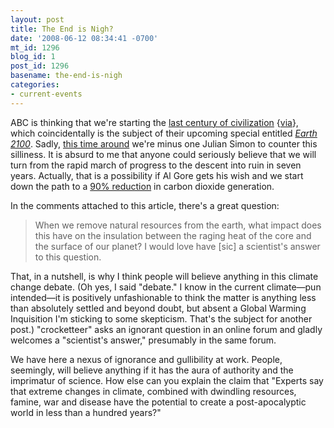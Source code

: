 ```yaml
---
layout: post
title: The End is Nigh?
date: '2008-06-12 08:34:41 -0700'
mt_id: 1296
blog_id: 1
post_id: 1296
basename: the-end-is-nigh
categories:
- current-events
---
```

<p>
ABC is thinking that we're starting the <a href="http://abcnews.go.com/Technology/story?id=5045549">last century of civilization</a> {<a href="http://austrianeconomists.typepad.com/weblog/2008/06/who-will-be-the.html">via</a>}, which coincidentally is the subject of their upcoming special entitled <a href="http://earth2100.tv/" rel="nofollow"><cite>Earth 2100</cite></a>. Sadly, <a href="http://en.wikipedia.org/wiki/Simon-Ehrlich_wager">this time around</a> we're minus one Julian Simon to counter this silliness. It is absurd to me that anyone could seriously believe that we will turn from the rapid march of progress to the descent into ruin in seven years. Actually, that is a possibility if Al Gore gets his wish and we start down the path to a <a href="/2008/03/29/earth-hour-can-bite-my-ass.aspx">90% reduction</a> in carbon dioxide generation.
</p>
<p>
In the comments attached to this article, there's a great question:
</p>
<blockquote>
When we remove natural resources from the earth, what impact does this have on the insulation between the raging heat of the core and the surface of our planet? I would love have [sic] a scientist's answer to this question.
</blockquote>
<p>
That, in a nutshell, is why I think people will believe anything in this climate change debate. (Oh yes, I said "debate." I know in the current climate&#x2014;pun intended&#x2014;it is positively unfashionable to think the matter is anything less than absolutely settled and beyond doubt, but absent a Global Warming Inquisition I'm sticking to some skepticism. That's the subject for another post.) "crocketteer" asks an ignorant question in an online forum and gladly welcomes a "scientist's answer," presumably in the same forum.
</p>
<p>
We have here a nexus of ignorance and gullibility at work. People, seemingly, will believe anything if it has the aura of authority and the imprimatur of science. How else can you explain the claim that "Experts say that extreme changes in climate, combined with dwindling resources, famine, war and disease have the potential to create a post-apocalyptic world in less than a hundred years?"
</p>
